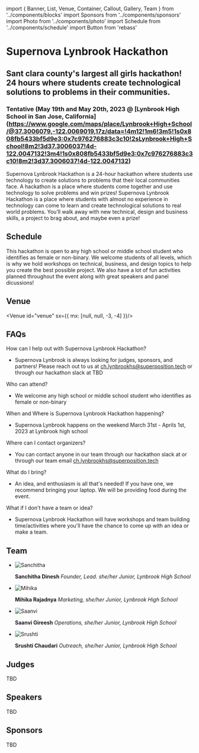 import { Banner, List, Venue, Container, Callout, Gallery, Team } from '../components/blocks'
import Sponsors from '../components/sponsors'
import Photo from '../components/photo'
import Schedule from '../components/schedule'
import Button from 'rebass'

<Banner>

# Supernova Lynbrook Hackathon

## Sant clara county's largest all girls hackathon! 24 hours where students create technological solutions to problems in their communities.

### Tentative (May 19th and May 20th, 2023 @ [Lynbrook High School in San Jose, California] (https://www.google.com/maps/place/Lynbrook+High+School/@37.3006079,-122.0069019,17z/data=!4m12!1m6!3m5!1s0x808fb5433bf5d9e3:0x7c976276883c3c10!2sLynbrook+High+School!8m2!3d37.3006037!4d-122.0047132!3m4!1s0x808fb5433bf5d9e3:0x7c976276883c3c10!8m2!3d37.3006037!4d-122.0047132)
</Banner>


<Gallery>
<Photo showAlt alt="Students at Supernova hackathon workshop" src="https://cdn.glitch.global/802b43f3-c1b5-4932-9180-30a8d74c1804/hackathon-working.jpg?v=1673859729674" />
Supernova Lynbrook Hackathon is a 24-hour hackathon where students use technology to create solutions to problems that their local communities face. A hackathon is a place where students come together and use technology to solve problems and win prizes!

<Photo showAlt alt="Students workshop  at Supernova hackathon" src="https://cdn.glitch.global/802b43f3-c1b5-4932-9180-30a8d74c1804/workshops.jpg?v=1673859749734"/>
Supernova Lynbrook Hackathon is a place where students with almost no experience in technology can come to learn and create technological solutions to real world problems. You’ll walk away with new technical, design and business skills, a project to brag about, and maybe even a prize!

</Gallery>

<Container>

## Schedule
This hackathon is open to any high school or middle school student who identifies as female or non-binary. We welcome students of all levels, which is why we hold workshops on technical, business, and design topics to help you create the best possible project. We also have a lot of fun activities planned throughout the event along with great speakers and panel dicussions!
<Schedule id="scheduleLynbrook" showAlt alt="Supernova Lynbrook Schedule" src="https://cdn.glitch.global/802b43f3-c1b5-4932-9180-30a8d74c1804/Screenshot%202023-02-19%20at%2011.18.29%20AM.png?v=1676834330685"/>


## Venue
<Venue id="venue" sx={{ mx: [null, null, -3, -4] }}/>

## FAQs
<List id="faq">

How can I help out with Supernova Lynbrook Hackathon?
- Supernova Lynbrook is always looking for judges, sponsors, and partners! Please reach out to us at ch.lynbrookhs@superposition.tech or through our hackathon slack at TBD

Who can attend? 
 - We welcome any high school or middle school student who identifies as female or non-binary
 
When and Where is Supernova Lynbrook Hackathon happening?
- Supernova Lynbrook happens on the weekend March 31st - Aprils 1st, 2023 at Lynbrook high school

Where can I contact organizers?
- You can contact anyone in our team through our hackathon slack at or through our team email ch.lynbrookhs@superposition.tech
    
What do I bring?
- An idea, and enthusiasm is all that's needed! If you have one, we recommend bringing your laptop. We will be providing food during the event.

What if I don't have a team or idea?
- Supernova Lynbrook Hackathon will have workshops and team building time/activities where you'll have the chance to come up with an idea or make a team.
      
</List>


## Team

<Team>

- ![Sanchitha](https://cdn.glitch.global/802b43f3-c1b5-4932-9180-30a8d74c1804/Sanchitha2.jpg?v=1674458277201)

  **Sanchitha Dinesh** _Founder, Lead. she/her_ _Junior, Lynbrook High School_

- ![Mihika](https://cdn.glitch.global/802b43f3-c1b5-4932-9180-30a8d74c1804/PNG%20image.jpeg?v=1675026018215)

  **Mihika Rajadnya** _Marketing, she/her_ _Junior, Lynbrook High School_
  
- ![Saanvi](https://cdn.glitch.global/802b43f3-c1b5-4932-9180-30a8d74c1804/Saanvi.image.jpeg?v=1675059538715)

  **Saanvi Gireesh** _Operations, she/her_ _Junior, Lynbrook High School_

- ![Srushti](https://cdn.glitch.com/0ac33e0f-67fc-4d7d-bb15-8c3456d17607%2Favatar.jpg?v=1574437099302)

  **Srushti Chaudari** _Outreach, she/her_ _Junior, Lynbrook High School_

</Team>

## Judges
TBD

<Team>

</Team>

## Speakers
TBD

<Team>

</Team>

## Sponsors
TBD

<Sponsors />

</Container>
